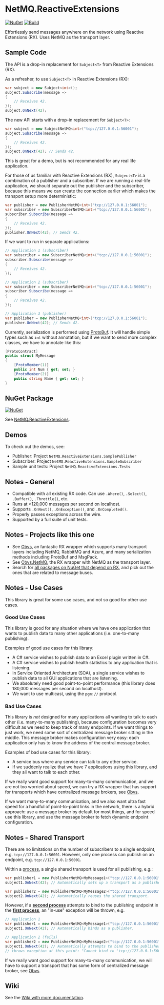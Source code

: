 # NetMQ.ReactiveExtensions

[![NuGet](https://img.shields.io/nuget/v/NetMQ.ReactiveExtensions.svg)](https://www.nuget.org/packages/NetMQ.ReactiveExtensions/) [![Build](https://img.shields.io/appveyor/ci/drewnoakes/netmq-reactiveextensions.svg)](https://ci.appveyor.com/project/drewnoakes/netmq-reactiveextensions)

Effortlessly send messages anywhere on the network using Reactive Extensions (RX). Uses NetMQ as the transport layer.

## Sample Code

The API is a drop-in replacement for `Subject<T>` from Reactive Extensions (RX).

As a refresher, to use `Subject<T>` in Reactive Extensions (RX):

```csharp
var subject = new Subject<int>();
subject.Subscribe(message =>
{
	// Receives 42.
});
subject.OnNext(42);
```

The new API starts with a drop-in replacement for `Subject<T>`:

```csharp
var subject = new SubjectNetMQ<int>("tcp://127.0.0.1:56001");
subject.Subscribe(message =>
{
	// Receives 42.
});
subject.OnNext(42); // Sends 42.
```

This is great for a demo, but is not recommended for any real life application.

For those of us familiar with Reactive Extensions (RX), `Subject<T>` is a combination of a publisher and a subscriber. If we are running a real-life application, we should separate out the publisher and the subscriber, because this means we can create the connection earlier which makes the transport setup more deterministic:

```csharp
var publisher = new PublisherNetMQ<int>("tcp://127.0.0.1:56001");
var subscriber = new SubscriberNetMQ<int>("tcp://127.0.0.1:56001");
subscriber.Subscribe(message =>
{
	// Receives 42.
});
publisher.OnNext(42); // Sends 42.
```

If we want to run in separate applications:

```csharp
// Application 1 (subscriber)
var subscriber = new SubscriberNetMQ<int>("tcp://127.0.0.1:56001");
subscriber.Subscribe(message =>
{
	// Receives 42.
});

// Application 2 (subscriber)
var subscriber = new SubscriberNetMQ<int>("tcp://127.0.0.1:56001");
subscriber.Subscribe(message =>
{
	// Receives 42.
});

// Application 3 (publisher)
var publisher = new PublisherNetMQ<int>("tcp://127.0.0.1:56001");
publisher.OnNext(42); // Sends 42.
```

Currently, serialization is performed using [ProtoBuf](https://github.com/mgravell/protobuf-net "ProtoBuf"). It will handle simple types such as `int` without annotation, but if we want to send more complex classes, we have to annotate like this:

```csharp
[ProtoContract]
public struct MyMessage
{
	[ProtoMember(1)]
	public int Num { get; set; }
	[ProtoMember(2)]
	public string Name { get; set; }
}
```

## NuGet Package

[![NuGet](https://img.shields.io/nuget/v/NetMQ.ReactiveExtensions.svg)](https://www.nuget.org/packages/NetMQ.ReactiveExtensions/)

See [NetMQ.ReactiveExtensions](https://www.nuget.org/packages/NetMQ.ReactiveExtensions/).

## Demos

To check out the demos, see:
- Publisher: Project `NetMQ.ReactiveExtensions.SamplePublisher`
- Subscriber: Project `NetMQ.ReactiveExtensions.SampleSubscriber`
- Sample unit tests: Project `NetMQ.ReactiveExtensions.Tests`

## Notes - General

- Compatible with all existing RX code. Can use `.Where()`, `.Select()`, `.Buffer()`, `.Throttle()`, etc.
- Runs at >120,000 messages per second on localhost.
- Supports `.OnNext()`, `.OnException()`, and `.OnCompleted()`.
- Properly passes exceptions across the wire.
- Supported by a full suite of unit tests.

## Notes - Projects like this one

- See [Obvs](https://github.com/inter8ection/Obvs), an fantastic RX wrapper which supports many transport layers including NetMQ, RabbitMQ and Azure, and many serialization methods including ProtoBuf and MsgPack.
- See [Obvs.NetMQ](https://github.com/inter8ection/Obvs.Netmq), the RX wrapper with NetMQ as the transport layer. 
- Search for [all packages on NuGet that depend on RX](http://nugetmusthaves.com/Dependencies/Rx-Linq), and pick out the ones that are related to message buses.

## Notes - Use Cases

This library is great for some use cases, and not so good for other use cases.

### Good Use Cases

This library is good for any situation where we have one application that wants to publish data to many other applications (i.e. one-to-many publishing).

Examples of good use cases for this library:

- A C# service wishes to publish data to an Excel plugin written in C#.
- A C# service wishes to publish health statistics to any application that is listening.
- In Service Oriented Architecture (SOA), a single service wishes to publish data to all GUI applications that are listening.
- We absolutely need good point-to-point performance (this library does 180,000 messages per second on localhost).
- We want to use multicast, using the `pgm://` protocol.

### Bad Use Cases

This library is *not* designed for many applications all wanting to talk to each other (i.e. many-to-many publishing), because configuration becomes very difficult as we need to keep track of many endpoints. If we want things to just work, we need some sort of centralized message broker sitting in the middle. This message broker makes configuration very easy: each application only has to know the address of the central message broker.

Examples of bad use cases for this library:

- A service bus where any service can talk to any other service.
- If we suddenly realize that we have 7 applications using this library, and they all want to talk to each other.

If we really want good support for many-to-many communication, and we are not too worried about speed, we can try a RX wrapper that has support for transports which have centralized message brokers, see [Obvs](https://github.com/inter8ection/Obvs).

If we want many-to-many communication, and we also want ultra fast speed for a handful of point-to-point links in the network, there is a hybrid approach: use a message broker by default for most things, and for speed use this library, and use the message broker to fetch dynamic endpoint configuration. 

## Notes - Shared Transport

There are no limitations on the number of subscribers to a single endpoint, e.g. `tcp://127.0.0.1:56001`. However, only one process can publish on an endpoint, e.g. `tcp://127.0.0.1:56001`.

Within a [process](http://superuser.com/questions/209654/whats-the-difference-between-an-application-process-and-services), a single shared transport is used for all publishing, e.g.:

```csharp
var publisher1 = new PublisherNetMQ<MyMessage1>("tcp://127.0.0.1:56001");
subject1.OnNext(42); // Automatically sets up a transport as a publisher.

var publisher2 = new PublisherNetMQ<MyMessage2>("tcp://127.0.0.1:56001"); 
subject2.OnNext(42); // Automatically reuses the shared transport.
```

However, if a [**second process**](http://superuser.com/questions/209654/whats-the-difference-between-an-application-process-and-services) attempts to bind to the publishing endpoint in the [**first process**](http://superuser.com/questions/209654/whats-the-difference-between-an-application-process-and-services), an "in-use" exception will be thrown, e.g.

```csharp
// Application 1
var publisher1 = new PublisherNetMQ<MyMessage1>("tcp://127.0.0.1:56001");
subject1.OnNext(42); // Automatically binds as a publisher.

// Application 2 (fails)
var publisher2 = new PublisherNetMQ<MyMessage2>("tcp://127.0.0.1:56001"); 
subject1.OnNext(42); // Automatically attempts to bind to the publisher.
// throws exception at this point: "Cannot bind to 'tcp://127.0.0.1:56001'.
```

If we really want good support for many-to-many communication, we will have to support a transport that has some form of centralized message broker, see [Obvs](https://github.com/inter8ection/Obvs).

## Wiki

See the [Wiki with more documentation](https://github.com/NetMQ/NetMQ.ReactiveExtensions/wiki).



